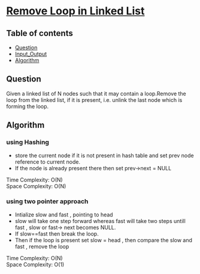 # [Remove Loop in Linked List](https://practice.geeksforgeeks.org/problems/remove-loop-in-linked-list/1)

## Table of contents

- [Question](#question)
- [Input_Output](#input_output)
- [Algorithm](#algorithm)

## Question
Given a linked list of N nodes such that it may contain a loop.Remove the loop from the linked list, if it is present, i.e. unlink the last node which is forming the loop.

## Algorithm

### using Hashing
- store the current node if it is not present in hash table and set prev node reference to current node.
- If the node is already present there then set prev->next = NULL

Time Complexity: O(N)</br>
Space Complexity: O(N)

### using two pointer approach
- Intialize slow and fast , pointing to head
- slow will take one step forward whereas fast will take two steps untill fast , slow or fast-> next becomes NULL.
- If slow==fast then break the loop.
- Then if the loop is present set slow = head , then compare the slow and fast , remove the loop

Time Complexity: O(N) </br>
Space Complexity: O(1)